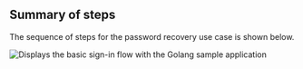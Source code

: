 ## Summary of steps

The sequence of steps for the password recovery use case is shown below.

<div class="common-image-format">

![Displays the basic sign-in flow with the Golang sample application](/img/oie-embedded-sdk/oie-embedded-sdk-go-use-case-pwd-recovery.png)

</div>
